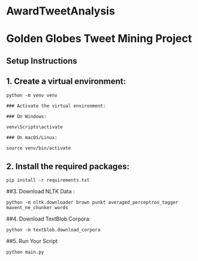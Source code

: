 # AwardTweetAnalysis

# Golden Globes Tweet Mining Project

## Setup Instructions

## 1. Create a virtual environment:

    python -m venv venv

    ### Activate the virtual environment:

    ### On Windows:

    venv\Scripts\activate

    ### On macOS/Linux:

    source venv/bin/activate

## 2. Install the required packages:

    pip install -r requirements.txt

##3. Download NLTK Data :

    python -m nltk.downloader brown punkt averaged_perceptron_tagger maxent_ne_chunker words

##4. Download TextBlob Corpora:

    python -m textblob.download_corpora

##5. Run Your Script

    python main.py
